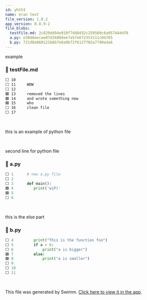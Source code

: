 ```yaml
---
id: yhth3
name: eran test
file_version: 1.0.2
app_version: 0.8.9-2
file_blobs:
  testFile.md: 2c829dd94e910f7d48d32c259560c6a957444df8
  a.py: e3046eecae07d26804ee7a5fe672353111c04765
  b.py: 721d8a060121b6b7e6a9b72f6127f02a7790eda6
---
```


example
<!-- NOTE-swimm-snippet: the lines below link your snippet to Swimm -->
### 📄 testFile.md
```markdown
⬜ 10     
⬜ 11     WOW
⬜ 12     
🟩 13     removed the lines
🟩 14     and wrote something new
🟩 15     who
⬜ 16     clean file
⬜ 17     
```

<br/>

this is an example of python file

<br/>

second line for python file
<!-- NOTE-swimm-snippet: the lines below link your snippet to Swimm -->
### 📄 a.py
```python
⬜ 1      # new a.py file
⬜ 2      
⬜ 3      def main():
🟩 4         print('wiP)'
🟩 5       
⬜ 6      
```

<br/>

this is the else part
<!-- NOTE-swimm-snippet: the lines below link your snippet to Swimm -->
### 📄 b.py
```python
⬜ 4      	print("This is the function foo")
⬜ 5      	if a > 6:
⬜ 6      		print("a is bigger")
🟩 7      	else:
🟩 8      		print("a is smaller")
⬜ 9      
⬜ 10     
⬜ 11     
```

<br/>

This file was generated by Swimm. [Click here to view it in the app](https://swimm-web-app.web.app/repos/Z2l0aHViJTNBJTNBdGVzdC1naXRodWItYXBwJTNBJTNBc3dpbW1pbw==/docs/yhth3).